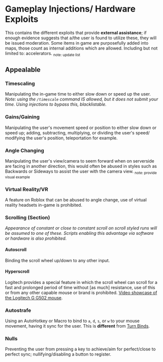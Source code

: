 # Gameplay Injections/ Hardware Exploits
This contains the different exploits that provide **external assistance**; if enough evidence suggests that a/the user is found to utilize these, they will be issued moderation. Some items in game are purposefully added into maps, those count as internal additions which are allowed. Including but not limited to: accelerators. <sub>note: update list</sub>

## Appealable
### Timescaling
Manipulating the in-game time to either slow down or speed up the user.
*Note: using the `/timescale` command IS allowed, but it does not submit your time. Using injections to bypass this, blacklistable.*
### Gains/Gaining
Manipulating the user's movement speed or position to either slow down or speed up; adding, subtracting, multiplying, or dividing the user's speed/ modifying the user's position, teleportation for example.
### Angle Changing
Manipulating the user's view/camera to seem forward when on serverside are facing in another direction, this would often be abused in styles such as Backwards or Sideways to assist the user with the camera view. <sub>note: provide visual example</sub>
### Virtual Reality/VR
A feature on Roblox that can be abused to angle change, use of virtual reality headsets in-game is prohibited.
### Scrolling (Section)
*Appearance of constant or close to constant scroll on scroll styled runs will be assumed to one of these. Scripts enabling this advantage via software or hardware is also prohibited.*
#### Autoscroll
Binding the scroll wheel up/down to any other input.
#### Hyperscroll
Logitech provides a special feature in which the scroll wheel can scroll for a fast and prolonged period of time without [as much] resistance, use of this or from any other capable mouse or brand is prohibited. [Video showcase of the Logitech G G502 mouse](https://www.youtube.com/watch?v=TRwPCHR5PCE).
### Autostrafe
Using an AutoHotkey or Macro to bind to `a`, `d`, `s`, or `w` to your mouse movement, having it sync for the user. This is **different** from [Turn Binds](https://github.com/insyri/strafes.net-moderation-document-draft/new/main/rules#turn-binds).
### Nulls
Preventing the user from pressing a key to achieve/aim for perfect/close to perfect sync; nullifying/disabling a button to register.
